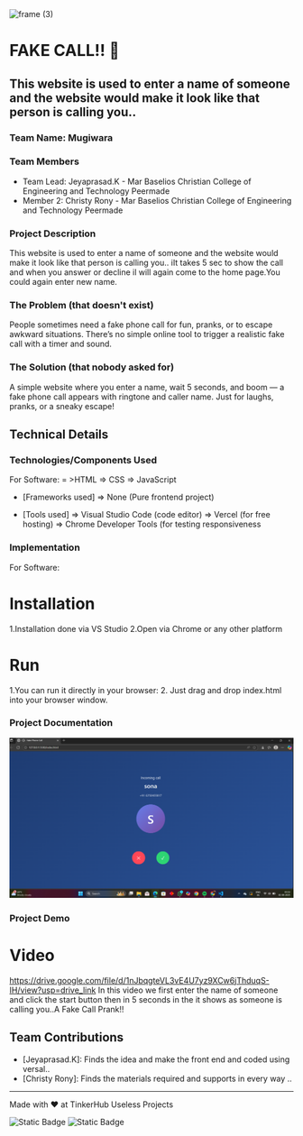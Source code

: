 <img width="3188" height="1202" alt="frame (3)" src="https://github.com/user-attachments/assets/517ad8e9-ad22-457d-9538-a9e62d137cd7" />


# FAKE CALL!! 🎯


## This website is used to enter a name of someone and the website would make it look like that person is calling you..
### Team Name: Mugiwara


### Team Members
- Team Lead: Jeyaprasad.K - Mar Baselios Christian College of Engineering and Technology Peermade
- Member 2: Christy Rony - Mar Baselios Christian College of Engineering and Technology Peermade

### Project Description
This website is used to enter a name of someone and the website would make it look like that person is calling you..
iIt takes 5 sec to show the call and when you answer or decline il will again come to the home page.You could again enter new name.

### The Problem (that doesn't exist)
People sometimes need a fake phone call for fun, pranks, or to escape awkward situations. There’s no simple online tool to trigger a realistic fake call with a timer and sound.

### The Solution (that nobody asked for)
A simple website where you enter a name, wait 5 seconds, and boom — a fake phone call appears with ringtone and caller name. Just for laughs, pranks, or a sneaky escape!

## Technical Details
### Technologies/Components Used
For Software:
= >HTML
=> CSS
=> JavaScript
- [Frameworks used]
   => None (Pure frontend project)

- [Tools used]
  => Visual Studio Code (code editor)
  => Vercel (for free hosting)
  => Chrome Developer Tools (for testing responsiveness



### Implementation
For Software:
# Installation
1.Installation done via VS Studio
2.Open via Chrome or any other platform

# Run
1.You can run it directly in your browser:
2. Just drag and drop index.html into your browser window.


### Project Documentation
![](https://github.com/EL-DIADO/Fake-Call/blob/2fa9881ad94b6a877746bf03ab70311fb6533432/Screenshot%202025-08-02%20055339.png)

### Project Demo
# Video
https://drive.google.com/file/d/1nJbqgteVL3vE4U7yz9XCw6jThduqS-IH/view?usp=drive_link
In this video we first enter the name of someone and click the start button then in 5 seconds in the it shows as someone is calling you..A Fake Call Prank!! 


## Team Contributions
- [Jeyaprasad.K]: Finds the idea and make the front end and coded using versal..
- [Christy Rony]: Finds the materials required and supports in every way ..

---
Made with ❤️ at TinkerHub Useless Projects 

![Static Badge](https://img.shields.io/badge/TinkerHub-24?color=%23000000&link=https%3A%2F%2Fwww.tinkerhub.org%2F)
![Static Badge](https://img.shields.io/badge/UselessProjects--25-25?link=https%3A%2F%2Fwww.tinkerhub.org%2Fevents%2FQ2Q1TQKX6Q%2FUseless%2520Projects)


